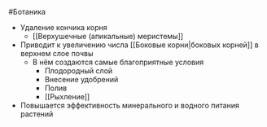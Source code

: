#Ботаника 
- Удаление кончика корня 
	- [[Верхушечные (апикальные) меристемы]]
- Приводит к увеличению числа [[Боковые корни|боковых корней]] в верхнем слое почвы
	- В нём создаются самые благоприятные условия 
		- Плодородный слой
		- Внесение удобрений
		- Полив
		- [[Рыхление]]
- Повышается эффективность минерального и водного питания растений 